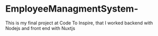 # EmployeeManagmentSystem-
This is my final project at Code To Inspire, that I worked backend with Nodejs and front end with Nuxtjs
